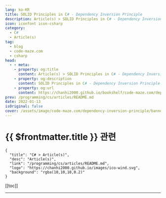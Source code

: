 ```yaml
---
lang: ko-KR
title: SOLID Principles in C# - Dependency Inversion Principle
description: Article(s) > SOLID Principles in C# - Dependency Inversion Principle
icon: iconfont icon-csharp
category: 
  - C#
  - Article(s)
tag: 
  - blog
  - code-maze.com
  - csharp
head:  
  - - meta:
    - property: og:title
      content: Article(s) > SOLID Principles in C# - Dependency Inversion Principle
    - property: og:description
      content: SOLID Principles in C# - Dependency Inversion Principle
    - property: og:url
      content: https://chanhi2000.github.io/bookshelf/code-maze.com/dependency-inversion-principle.html
prev: /programming/cs/articles/README.md
date: 2022-01-13
isOriginal: false
cover: /assets/image/code-maze.com/dependency-inversion-principle/banner.png
---
```


# {{ $frontmatter.title }} 관련

```component VPCard
{
  "title": "C# > Article(s)",
  "desc": "Article(s)",
  "link": "/programming/cs/articles/README.md",
  "logo": "https://chanhi2000.github.io/images/ico-wind.svg",
  "background": "rgba(10,10,10,0.2)"
}
```

[[toc]]

---

<SiteInfo
  name="SOLID Principles in C# - Dependency Inversion Principle"
  desc="In this article you are going to learn about Dependency Inversion Principle, how to implement this principle and what are the benefits of implementation."
  url="https://code-maze.com/dependency-inversion-principle/"
  logo="/assets/image/code-maze.com/favicon.png"
  preview="/assets/image/dependency-inversion-principle/banner.png"/>

<!-- TODO: 작성 -->
